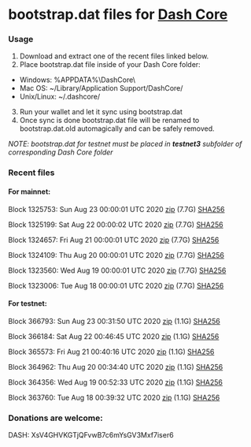 # bootstrap.dat files for [Dash Core](https://github.com/dashpay/dash)

### Usage

1. Download and extract one of the recent files linked below.
2. Place bootstrap.dat file inside of your Dash Core folder:
 - Windows: %APPDATA%\DashCore\
 - Mac OS: ~/Library/Application Support/DashCore/
 - Unix/Linux: ~/.dashcore/
3. Run your wallet and let it sync using bootstrap.dat
4. Once sync is done bootstrap.dat file will be renamed to bootstrap.dat.old automagically and can be safely removed.

_NOTE: bootstrap.dat for testnet must be placed in **testnet3** subfolder of corresponding Dash Core folder_

### Recent files

#### For mainnet:

Block 1325753: Sun Aug 23 00:00:01 UTC 2020 [zip](https://dash-bootstrap.ams3.digitaloceanspaces.com/mainnet/2020-08-23/bootstrap.dat.zip) (7.7G) [SHA256](https://dash-bootstrap.ams3.digitaloceanspaces.com/mainnet/2020-08-23/sha256.txt)

Block 1325199: Sat Aug 22 00:00:02 UTC 2020 [zip](https://dash-bootstrap.ams3.digitaloceanspaces.com/mainnet/2020-08-22/bootstrap.dat.zip) (7.7G) [SHA256](https://dash-bootstrap.ams3.digitaloceanspaces.com/mainnet/2020-08-22/sha256.txt)

Block 1324657: Fri Aug 21 00:00:01 UTC 2020 [zip](https://dash-bootstrap.ams3.digitaloceanspaces.com/mainnet/2020-08-21/bootstrap.dat.zip) (7.7G) [SHA256](https://dash-bootstrap.ams3.digitaloceanspaces.com/mainnet/2020-08-21/sha256.txt)

Block 1324109: Thu Aug 20 00:00:01 UTC 2020 [zip](https://dash-bootstrap.ams3.digitaloceanspaces.com/mainnet/2020-08-20/bootstrap.dat.zip) (7.7G) [SHA256](https://dash-bootstrap.ams3.digitaloceanspaces.com/mainnet/2020-08-20/sha256.txt)

Block 1323560: Wed Aug 19 00:00:01 UTC 2020 [zip](https://dash-bootstrap.ams3.digitaloceanspaces.com/mainnet/2020-08-19/bootstrap.dat.zip) (7.7G) [SHA256](https://dash-bootstrap.ams3.digitaloceanspaces.com/mainnet/2020-08-19/sha256.txt)

Block 1323006: Tue Aug 18 00:00:01 UTC 2020 [zip](https://dash-bootstrap.ams3.digitaloceanspaces.com/mainnet/2020-08-18/bootstrap.dat.zip) (7.7G) [SHA256](https://dash-bootstrap.ams3.digitaloceanspaces.com/mainnet/2020-08-18/sha256.txt)


#### For testnet:

Block 366793: Sun Aug 23 00:31:50 UTC 2020 [zip](https://dash-bootstrap.ams3.digitaloceanspaces.com/testnet/2020-08-23/bootstrap.dat.zip) (1.1G) [SHA256](https://dash-bootstrap.ams3.digitaloceanspaces.com/testnet/2020-08-23/sha256.txt)

Block 366184: Sat Aug 22 00:46:45 UTC 2020 [zip](https://dash-bootstrap.ams3.digitaloceanspaces.com/testnet/2020-08-22/bootstrap.dat.zip) (1.1G) [SHA256](https://dash-bootstrap.ams3.digitaloceanspaces.com/testnet/2020-08-22/sha256.txt)

Block 365573: Fri Aug 21 00:40:16 UTC 2020 [zip](https://dash-bootstrap.ams3.digitaloceanspaces.com/testnet/2020-08-21/bootstrap.dat.zip) (1.1G) [SHA256](https://dash-bootstrap.ams3.digitaloceanspaces.com/testnet/2020-08-21/sha256.txt)

Block 364962: Thu Aug 20 00:34:40 UTC 2020 [zip](https://dash-bootstrap.ams3.digitaloceanspaces.com/testnet/2020-08-20/bootstrap.dat.zip) (1.1G) [SHA256](https://dash-bootstrap.ams3.digitaloceanspaces.com/testnet/2020-08-20/sha256.txt)

Block 364356: Wed Aug 19 00:52:33 UTC 2020 [zip](https://dash-bootstrap.ams3.digitaloceanspaces.com/testnet/2020-08-19/bootstrap.dat.zip) (1.1G) [SHA256](https://dash-bootstrap.ams3.digitaloceanspaces.com/testnet/2020-08-19/sha256.txt)

Block 363760: Tue Aug 18 00:39:32 UTC 2020 [zip](https://dash-bootstrap.ams3.digitaloceanspaces.com/testnet/2020-08-18/bootstrap.dat.zip) (1.1G) [SHA256](https://dash-bootstrap.ams3.digitaloceanspaces.com/testnet/2020-08-18/sha256.txt)


### Donations are welcome:

DASH: XsV4GHVKGTjQFvwB7c6mYsGV3Mxf7iser6
